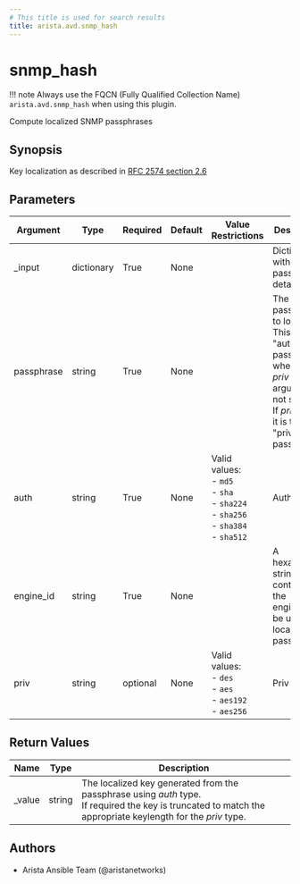 ```yaml
---
# This title is used for search results
title: arista.avd.snmp_hash
---
```

<!--
  ~ Copyright (c) 2023 Arista Networks, Inc.
  ~ Use of this source code is governed by the Apache License 2.0
  ~ that can be found in the LICENSE file.
  -->

# snmp_hash

!!! note
    Always use the FQCN (Fully Qualified Collection Name) `arista.avd.snmp_hash` when using this plugin.

Compute localized SNMP passphrases

## Synopsis

Key localization as described in [RFC 2574 section 2.6](https://www.rfc-editor.org/rfc/rfc2574.html#section-2.6)

## Parameters

| Argument | Type | Required | Default | Value Restrictions | Description |
| -------- | ---- | -------- | ------- | ------------------ | ----------- |
| _input | dictionary | True | None |  | Dictionary with SNMP passphrase details. |
|     passphrase | string | True | None |  | The passphrase to localize.<br>This is the \"auth\" passphrase when the <em>priv</em> argument is not set.<br>If <em>priv</em> is set, it is the \"priv\" passphrase. |
|     auth | string | True | None | Valid values:<br>- <code>md5</code><br>- <code>sha</code><br>- <code>sha224</code><br>- <code>sha256</code><br>- <code>sha384</code><br>- <code>sha512</code> | Auth type |
|     engine_id | string | True | None |  | A hexadecimal string containing the engine\_id to be used to localize the passphrase |
|     priv | string | optional | None | Valid values:<br>- <code>des</code><br>- <code>aes</code><br>- <code>aes192</code><br>- <code>aes256</code> | Priv type |

## Return Values

| Name | Type | Description |
| ---- | ---- | ----------- |
| _value | string | The localized key generated from the passphrase using <em>auth</em> type.<br>If required the key is truncated to match the appropriate keylength for the <em>priv</em> type. |

## Authors

- Arista Ansible Team (@aristanetworks)

